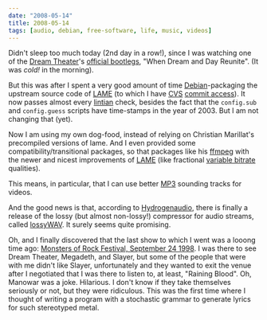 ```yaml
---
date: "2008-05-14"
title: 2008-05-14
tags: [audio, debian, free-software, life, music, videos]
---
```

Didn't sleep too much today (2nd day in a row!), since I was
watching one of the
[Dream Theater](http://en.wikipedia.org/wiki/Dream_Theater)'s
[official bootlegs](http://en.wikipedia.org/wiki/Dream_Theater#Bootleg_culture),
"When Dream and Day Reunite". (It was *cold!* in the morning).

But this was after I spent a very good amount of time
[Debian](http://www.debian.org/)-packaging the upstream source code
of [LAME](http://en.wikipedia.org/wiki/LAME) (to which I have
[CVS](http://en.wikipedia.org/wiki/Concurrent_Versions_System)
[commit access](http://en.wikipedia.org/wiki/Commit_(data_management))).
It now passes almost every
[lintian](http://en.wikipedia.org/wiki/Lintian) check, besides the
fact that the `config.sub` and `config.guess` scripts have
time-stamps in the year of 2003. But I am not changing that (yet).

Now I am using my own dog-food, instead of relying on Christian
Marillat's precompiled versions of lame. And I even provided some
compatibility/transitional packages, so that packages like his
[ffmpeg](http://en.wikipedia.org/wiki/Ffmpeg) with the newer and nicest
improvements of [LAME](http://en.wikipedia.org/wiki/LAME) (like
fractional
[variable bitrate](http://en.wikipedia.org/wiki/Variable_bitrate)
qualities).

This means, in particular, that I can use better
[MP3](http://en.wikipedia.org/wiki/MP3) sounding tracks for
videos.

And the good news is that, according to
[Hydrogenaudio](http://www.hydrogenaudio.org/), there is finally a
release of the lossy (but almost non-lossy!) compressor for audio
streams, called
[lossyWAV](http://wiki.hydrogenaudio.org/index.php?title=LossyWAV).
It surely seems quite promising.

Oh, and I finally discovered that the last show to which I went was
a looong time ago:
[Monsters of Rock Festival, September 24 1998](http://en.wikipedia.org/wiki/Monsters_of_Rock#1998_3).
I was there to see Dream Theater, Megadeth, and Slayer, but some of
the people that were with me didn't like Slayer, unfortunately and
they wanted to exit the venue after I negotiated that I was there
to listen to, at least, "Raining Blood". Oh, Manowar was a joke.
Hilarious. I don't know if they take themselves seriously or not,
but they were ridiculous. This was the first time where I thought
of writing a program with a stochastic grammar to generate lyrics
for such stereotyped metal.

